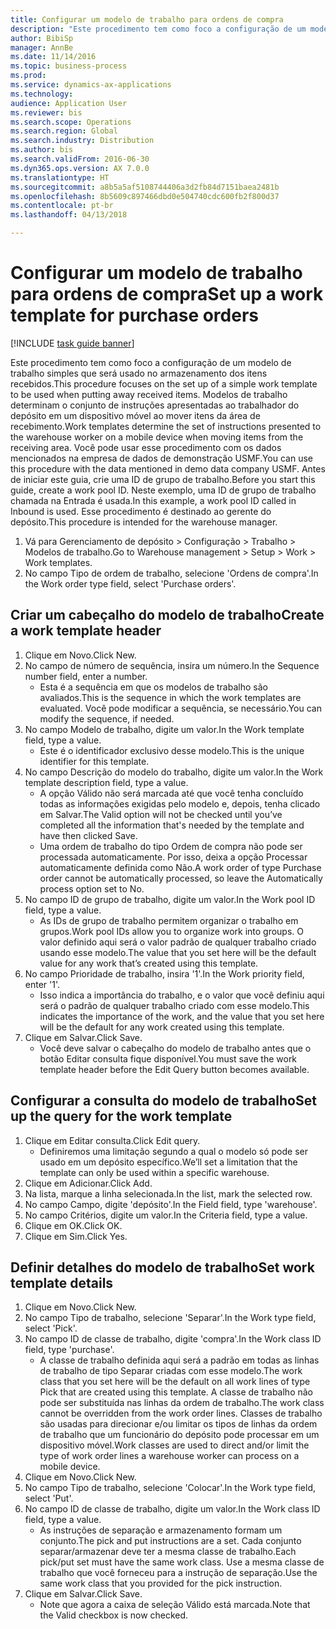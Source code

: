 ```yaml
--- 
title: Configurar um modelo de trabalho para ordens de compra
description: "Este procedimento tem como foco a configuração de um modelo de trabalho simples que será usado no armazenamento dos itens recebidos."
author: BibiSp
manager: AnnBe
ms.date: 11/14/2016
ms.topic: business-process
ms.prod: 
ms.service: dynamics-ax-applications
ms.technology: 
audience: Application User
ms.reviewer: bis
ms.search.scope: Operations
ms.search.region: Global
ms.search.industry: Distribution
ms.author: bis
ms.search.validFrom: 2016-06-30
ms.dyn365.ops.version: AX 7.0.0
ms.translationtype: HT
ms.sourcegitcommit: a8b5a5af5108744406a3d2fb84d7151baea2481b
ms.openlocfilehash: 8b5609c897466dbd0e504740cdc600fb2f800d37
ms.contentlocale: pt-br
ms.lasthandoff: 04/13/2018

---
```

# <a name="set-up-a-work-template-for-purchase-orders"></a><span data-ttu-id="0c819-103">Configurar um modelo de trabalho para ordens de compra</span><span class="sxs-lookup"><span data-stu-id="0c819-103">Set up a work template for purchase orders</span></span>

[!INCLUDE [task guide banner](../../includes/task-guide-banner.md)]

<span data-ttu-id="0c819-104">Este procedimento tem como foco a configuração de um modelo de trabalho simples que será usado no armazenamento dos itens recebidos.</span><span class="sxs-lookup"><span data-stu-id="0c819-104">This procedure focuses on the set up of a simple work template to be used when putting away received items.</span></span> <span data-ttu-id="0c819-105">Modelos de trabalho determinam o conjunto de instruções apresentadas ao trabalhador do depósito em um dispositivo móvel ao mover itens da área de recebimento.</span><span class="sxs-lookup"><span data-stu-id="0c819-105">Work templates determine the set of instructions presented to the warehouse worker on a mobile device when moving items from the receiving area.</span></span> <span data-ttu-id="0c819-106">Você pode usar esse procedimento com os dados mencionados na empresa de dados de demonstração USMF.</span><span class="sxs-lookup"><span data-stu-id="0c819-106">You can use this procedure with the data mentioned in demo data company USMF.</span></span> <span data-ttu-id="0c819-107">Antes de iniciar este guia, crie uma ID de grupo de trabalho.</span><span class="sxs-lookup"><span data-stu-id="0c819-107">Before you start this guide, create a work pool ID.</span></span> <span data-ttu-id="0c819-108">Neste exemplo, uma ID de grupo de trabalho chamada na Entrada é usada.</span><span class="sxs-lookup"><span data-stu-id="0c819-108">In this example, a work pool ID called in Inbound is used.</span></span> <span data-ttu-id="0c819-109">Esse procedimento é destinado ao gerente do depósito.</span><span class="sxs-lookup"><span data-stu-id="0c819-109">This procedure is intended for the warehouse manager.</span></span>

1. <span data-ttu-id="0c819-110">Vá para Gerenciamento de depósito > Configuração > Trabalho > Modelos de trabalho.</span><span class="sxs-lookup"><span data-stu-id="0c819-110">Go to Warehouse management > Setup > Work > Work templates.</span></span>
2. <span data-ttu-id="0c819-111">No campo Tipo de ordem de trabalho, selecione 'Ordens de compra'.</span><span class="sxs-lookup"><span data-stu-id="0c819-111">In the Work order type field, select 'Purchase orders'.</span></span>

## <a name="create-a-work-template-header"></a><span data-ttu-id="0c819-112">Criar um cabeçalho do modelo de trabalho</span><span class="sxs-lookup"><span data-stu-id="0c819-112">Create a work template header</span></span>
1. <span data-ttu-id="0c819-113">Clique em Novo.</span><span class="sxs-lookup"><span data-stu-id="0c819-113">Click New.</span></span>
2. <span data-ttu-id="0c819-114">No campo de número de sequência, insira um número.</span><span class="sxs-lookup"><span data-stu-id="0c819-114">In the Sequence number field, enter a number.</span></span>
    * <span data-ttu-id="0c819-115">Esta é a sequência em que os modelos de trabalho são avaliados.</span><span class="sxs-lookup"><span data-stu-id="0c819-115">This is the sequence in which the work templates are evaluated.</span></span> <span data-ttu-id="0c819-116">Você pode modificar a sequência, se necessário.</span><span class="sxs-lookup"><span data-stu-id="0c819-116">You can modify the sequence, if needed.</span></span>  
3. <span data-ttu-id="0c819-117">No campo Modelo de trabalho, digite um valor.</span><span class="sxs-lookup"><span data-stu-id="0c819-117">In the Work template field, type a value.</span></span>
    * <span data-ttu-id="0c819-118">Este é o identificador exclusivo desse modelo.</span><span class="sxs-lookup"><span data-stu-id="0c819-118">This is the unique identifier for this template.</span></span>  
4. <span data-ttu-id="0c819-119">No campo Descrição do modelo do trabalho, digite um valor.</span><span class="sxs-lookup"><span data-stu-id="0c819-119">In the Work template description field, type a value.</span></span>
    * <span data-ttu-id="0c819-120">A opção Válido não será marcada até que você tenha concluído todas as informações exigidas pelo modelo e, depois, tenha clicado em Salvar.</span><span class="sxs-lookup"><span data-stu-id="0c819-120">The Valid option will not be checked until you’ve completed all the information that's needed by the template and have then clicked Save.</span></span>  
    * <span data-ttu-id="0c819-121">Uma ordem de trabalho do tipo Ordem de compra não pode ser processada automaticamente. Por isso, deixa a opção Processar automaticamente definida como Não.</span><span class="sxs-lookup"><span data-stu-id="0c819-121">A work order of type Purchase order cannot be automatically processed, so leave the  Automatically process option set to No.</span></span>  
5. <span data-ttu-id="0c819-122">No campo ID de grupo de trabalho, digite um valor.</span><span class="sxs-lookup"><span data-stu-id="0c819-122">In the Work pool ID field, type a value.</span></span>
    * <span data-ttu-id="0c819-123">As IDs de grupo de trabalho permitem organizar o trabalho em grupos.</span><span class="sxs-lookup"><span data-stu-id="0c819-123">Work pool IDs allow you to organize work into groups.</span></span> <span data-ttu-id="0c819-124">O valor definido aqui será o valor padrão de qualquer trabalho criado usando esse modelo.</span><span class="sxs-lookup"><span data-stu-id="0c819-124">The value that you set here will be the default value for any work that’s created using this template.</span></span>  
6. <span data-ttu-id="0c819-125">No campo Prioridade de trabalho, insira '1'.</span><span class="sxs-lookup"><span data-stu-id="0c819-125">In the Work priority field, enter '1'.</span></span>
    * <span data-ttu-id="0c819-126">Isso indica a importância do trabalho, e o valor que você definiu aqui será o padrão de qualquer trabalho criado com esse modelo.</span><span class="sxs-lookup"><span data-stu-id="0c819-126">This indicates the importance of the work, and the value that you set here will be the default for any work created using this template.</span></span>  
7. <span data-ttu-id="0c819-127">Clique em Salvar.</span><span class="sxs-lookup"><span data-stu-id="0c819-127">Click Save.</span></span>
    * <span data-ttu-id="0c819-128">Você deve salvar o cabeçalho do modelo de trabalho antes que o botão Editar consulta fique disponível.</span><span class="sxs-lookup"><span data-stu-id="0c819-128">You must save the work template header before the Edit Query button becomes available.</span></span>  

## <a name="set-up-the-query-for-the-work-template"></a><span data-ttu-id="0c819-129">Configurar a consulta do modelo de trabalho</span><span class="sxs-lookup"><span data-stu-id="0c819-129">Set up the query for the work template</span></span>
1. <span data-ttu-id="0c819-130">Clique em Editar consulta.</span><span class="sxs-lookup"><span data-stu-id="0c819-130">Click Edit query.</span></span>
    * <span data-ttu-id="0c819-131">Definiremos uma limitação segundo a qual o modelo só pode ser usado em um depósito específico.</span><span class="sxs-lookup"><span data-stu-id="0c819-131">We’ll set a limitation that the template can only be used within a specific warehouse.</span></span>  
2. <span data-ttu-id="0c819-132">Clique em Adicionar.</span><span class="sxs-lookup"><span data-stu-id="0c819-132">Click Add.</span></span>
3. <span data-ttu-id="0c819-133">Na lista, marque a linha selecionada.</span><span class="sxs-lookup"><span data-stu-id="0c819-133">In the list, mark the selected row.</span></span>
4. <span data-ttu-id="0c819-134">No campo Campo, digite 'depósito'.</span><span class="sxs-lookup"><span data-stu-id="0c819-134">In the Field field, type 'warehouse'.</span></span>
5. <span data-ttu-id="0c819-135">No campo Critérios, digite um valor.</span><span class="sxs-lookup"><span data-stu-id="0c819-135">In the Criteria field, type a value.</span></span>
6. <span data-ttu-id="0c819-136">Clique em OK.</span><span class="sxs-lookup"><span data-stu-id="0c819-136">Click OK.</span></span>
7. <span data-ttu-id="0c819-137">Clique em Sim.</span><span class="sxs-lookup"><span data-stu-id="0c819-137">Click Yes.</span></span>

## <a name="set-work-template-details"></a><span data-ttu-id="0c819-138">Definir detalhes do modelo de trabalho</span><span class="sxs-lookup"><span data-stu-id="0c819-138">Set work template details</span></span>
1. <span data-ttu-id="0c819-139">Clique em Novo.</span><span class="sxs-lookup"><span data-stu-id="0c819-139">Click New.</span></span>
2. <span data-ttu-id="0c819-140">No campo Tipo de trabalho, selecione 'Separar'.</span><span class="sxs-lookup"><span data-stu-id="0c819-140">In the Work type field, select 'Pick'.</span></span>
3. <span data-ttu-id="0c819-141">No campo ID de classe de trabalho, digite 'compra'.</span><span class="sxs-lookup"><span data-stu-id="0c819-141">In the Work class ID field, type 'purchase'.</span></span>
    * <span data-ttu-id="0c819-142">A classe de trabalho definida aqui será a padrão em todas as linhas de trabalho de tipo Separar criadas com esse modelo.</span><span class="sxs-lookup"><span data-stu-id="0c819-142">The work class that you set here will be the default on all work lines of type Pick that are created using this template.</span></span> <span data-ttu-id="0c819-143">A classe de trabalho não pode ser substituída nas linhas da ordem de trabalho.</span><span class="sxs-lookup"><span data-stu-id="0c819-143">The work class cannot be overridden from the work order lines.</span></span> <span data-ttu-id="0c819-144">Classes de trabalho são usadas para direcionar e/ou limitar os tipos de linhas da ordem de trabalho que um funcionário do depósito pode processar em um dispositivo móvel.</span><span class="sxs-lookup"><span data-stu-id="0c819-144">Work classes are used to direct and/or limit the type of work order lines a warehouse worker can process on a mobile device.</span></span>  
4. <span data-ttu-id="0c819-145">Clique em Novo.</span><span class="sxs-lookup"><span data-stu-id="0c819-145">Click New.</span></span>
5. <span data-ttu-id="0c819-146">No campo Tipo de trabalho, selecione 'Colocar'.</span><span class="sxs-lookup"><span data-stu-id="0c819-146">In the Work type field, select 'Put'.</span></span>
6. <span data-ttu-id="0c819-147">No campo ID de classe de trabalho, digite um valor.</span><span class="sxs-lookup"><span data-stu-id="0c819-147">In the Work class ID field, type a value.</span></span>
    * <span data-ttu-id="0c819-148">As instruções de separação e armazenamento formam um conjunto.</span><span class="sxs-lookup"><span data-stu-id="0c819-148">The pick and put instructions are a set.</span></span> <span data-ttu-id="0c819-149">Cada conjunto separar/armazenar deve ter a mesma classe de trabalho.</span><span class="sxs-lookup"><span data-stu-id="0c819-149">Each pick/put set must have the same work class.</span></span> <span data-ttu-id="0c819-150">Use a mesma classe de trabalho que você forneceu para a instrução de separação.</span><span class="sxs-lookup"><span data-stu-id="0c819-150">Use the same work class that you provided for the pick instruction.</span></span>  
7. <span data-ttu-id="0c819-151">Clique em Salvar.</span><span class="sxs-lookup"><span data-stu-id="0c819-151">Click Save.</span></span>
    * <span data-ttu-id="0c819-152">Note que agora a caixa de seleção Válido está marcada.</span><span class="sxs-lookup"><span data-stu-id="0c819-152">Note that the Valid checkbox is now checked.</span></span>  



